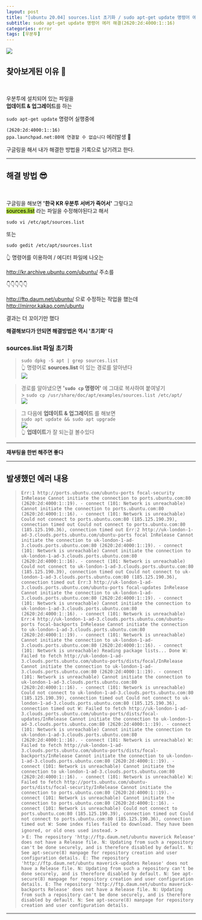 ```yaml
---
layout: post
title: "[ubuntu 20.04] sources.list 초기화 / sudo apt-get update 명령어 에러 해결방법 (2620:2d:4000:1::16)"
subtitle: sudo apt-get update 명령어 에러 해결(2620:2d:4000:1::16)
categories: error
tags: [우분투]
---
```


![](https://velog.velcdn.com/images/-__-/post/cb624641-579d-4038-b0c2-e62b90f8ed9f/image.png)

## 찾아보게된 이유 🧐

<br>

우분투에 설치되어 있는 파일을<br>
**업데이트 & 업그레이드**를 하는

`sudo apt-get update` 명령어 실행중에

`(2620:2d:4000:1::16)`<br>
`ppa.launchpad.net:80에 연결할 수 없습니다` 에러발생 🚫

구글링을 해서 내가 해결한 방법을 기록으로 남기려고 한다.

---

## 해결 방법 😎

<br>

구글링을 해보면 **'한국 KR 우분투 서버가 죽어서'** 그렇다고<br>
<span style="background-color:#B5E045; color:#000;">sources.list</span> 라는 파일을 수정해야된다고 해서

`sudo vi /etc/apt/sources.list`

또는

`sudo gedit /etc/apt/sources.list`

👆 명령어를 이용하여 / 에디터 파일에 나오는

<http://kr.archive.ubuntu.com/ubuntu/> 주소를

👇👇👇👇👇

<http://ftp.daum.net/ubuntu/> 으로 수정하는 작업을 했는데<br>
<http://mirror.kakao.com/ubuntu>

결과는 더 꼬이기만 했다

**해결해보다가 안되면 해결방법은 역시 '초기화' 다**

### sources.list 파일 초기화

> `sudo dpkg -S apt | grep sources.list`<br>
> 👆 명령어로 **sources.list** 이 있는 경로를 알아낸다<br>
> ![](https://velog.velcdn.com/images/-__-/post/22a7e47a-7929-4ba8-a4c4-2fdb11a8347f/image.png)

> 경로를 알아냈으면 **'`sudo cp` 명령어'** 에 그대로 복사하여 붙여넣기<br> > `sudo cp /usr/share/doc/apt/examples/sources.list /etc/apt/` <br>
> ![](https://velog.velcdn.com/images/-__-/post/29f4c34f-4c59-474c-b902-ad1c412c7727/image.png)

> 그 다음에 **업데이트 & 업그레이드** 를 해보면<br>
> `sudo apt update && sudo apt upgrade` <br>
> ![](https://velog.velcdn.com/images/-__-/post/cec4b006-55cd-4df5-a0e8-0ee4e71a0651/image.png)<br>
> 👆 **업데이트**가 잘 되는걸 볼수있다

---

**재부팅을 한번 해주면 좋다**

---

## 발생했던 에러 내용

> `Err:1 http://ports.ubuntu.com/ubuntu-ports focal-security InRelease Cannot initiate the connection to ports.ubuntu.com:80 (2620:2d:4000:1::19). - connect (101: Network is unreachable) Cannot initiate the connection to ports.ubuntu.com:80 (2620:2d:4000:1::16). - connect (101: Network is unreachable) Could not connect to ports.ubuntu.com:80 (185.125.190.39), connection timed out Could not connect to ports.ubuntu.com:80 (185.125.190.36), connection timed out Err:2 http://uk-london-1-ad-3.clouds.ports.ubuntu.com/ubuntu-ports focal InRelease Cannot initiate the connection to uk-london-1-ad-3.clouds.ports.ubuntu.com:80 (2620:2d:4000:1::19). - connect (101: Network is unreachable) Cannot initiate the connection to uk-london-1-ad-3.clouds.ports.ubuntu.com:80 (2620:2d:4000:1::16). - connect (101: Network is unreachable) Could not connect to uk-london-1-ad-3.clouds.ports.ubuntu.com:80 (185.125.190.39), connection timed out Could not connect to uk-london-1-ad-3.clouds.ports.ubuntu.com:80 (185.125.190.36), connection timed out Err:3 http://uk-london-1-ad-3.clouds.ports.ubuntu.com/ubuntu-ports focal-updates InRelease Cannot initiate the connection to uk-london-1-ad-3.clouds.ports.ubuntu.com:80 (2620:2d:4000:1::19). - connect (101: Network is unreachable) Cannot initiate the connection to uk-london-1-ad-3.clouds.ports.ubuntu.com:80 (2620:2d:4000:1::16). - connect (101: Network is unreachable) Err:4 http://uk-london-1-ad-3.clouds.ports.ubuntu.com/ubuntu-ports focal-backports InRelease Cannot initiate the connection to uk-london-1-ad-3.clouds.ports.ubuntu.com:80 (2620:2d:4000:1::19). - connect (101: Network is unreachable) Cannot initiate the connection to uk-london-1-ad-3.clouds.ports.ubuntu.com:80 (2620:2d:4000:1::16). - connect (101: Network is unreachable) Reading package lists... Done W: Failed to fetch http://uk-london-1-ad-3.clouds.ports.ubuntu.com/ubuntu-ports/dists/focal/InRelease Cannot initiate the connection to uk-london-1-ad-3.clouds.ports.ubuntu.com:80 (2620:2d:4000:1::19). - connect (101: Network is unreachable) Cannot initiate the connection to uk-london-1-ad-3.clouds.ports.ubuntu.com:80 (2620:2d:4000:1::16). - connect (101: Network is unreachable) Could not connect to uk-london-1-ad-3.clouds.ports.ubuntu.com:80 (185.125.190.39), connection timed out Could not connect to uk-london-1-ad-3.clouds.ports.ubuntu.com:80 (185.125.190.36), connection timed out W: Failed to fetch http://uk-london-1-ad-3.clouds.ports.ubuntu.com/ubuntu-ports/dists/focal-updates/InRelease Cannot initiate the connection to uk-london-1-ad-3.clouds.ports.ubuntu.com:80 (2620:2d:4000:1::19). - connect (101: Network is unreachable) Cannot initiate the connection to uk-london-1-ad-3.clouds.ports.ubuntu.com:80 (2620:2d:4000:1::16). - connect (101: Network is unreachable) W: Failed to fetch http://uk-london-1-ad-3.clouds.ports.ubuntu.com/ubuntu-ports/dists/focal-backports/InRelease Cannot initiate the connection to uk-london-1-ad-3.clouds.ports.ubuntu.com:80 (2620:2d:4000:1::19). - connect (101: Network is unreachable) Cannot initiate the connection to uk-london-1-ad-3.clouds.ports.ubuntu.com:80 (2620:2d:4000:1::16). - connect (101: Network is unreachable) W: Failed to fetch http://ports.ubuntu.com/ubuntu-ports/dists/focal-security/InRelease Cannot initiate the connection to ports.ubuntu.com:80 (2620:2d:4000:1::19). - connect (101: Network is unreachable) Cannot initiate the connection to ports.ubuntu.com:80 (2620:2d:4000:1::16). - connect (101: Network is unreachable) Could not connect to ports.ubuntu.com:80 (185.125.190.39), connection timed out Could not connect to ports.ubuntu.com:80 (185.125.190.36), connection timed out W: Some index files failed to download. They have been ignored, or old ones used instead.` > <br> > `E: The repository 'http://ftp.daum.net/ubuntu maverick Release' does not have a Release file. N: Updating from such a repository can't be done securely, and is therefore disabled by default. N: See apt-secure(8) manpage for repository creation and user configuration details. E: The repository 'http://ftp.daum.net/ubuntu maverick-updates Release' does not have a Release file. N: Updating from such a repository can't be done securely, and is therefore disabled by default. N: See apt-secure(8) manpage for repository creation and user configuration details. E: The repository 'http://ftp.daum.net/ubuntu maverick-backports Release' does not have a Release file. N: Updating from such a repository can't be done securely, and is therefore disabled by default. N: See apt-secure(8) manpage for repository creation and user configuration details.`

---
